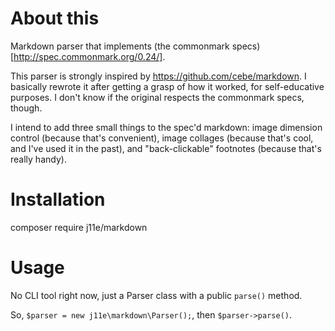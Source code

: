 # About this

Markdown parser that implements (the commonmark specs)[http://spec.commonmark.org/0.24/].

This parser is strongly inspired by https://github.com/cebe/markdown. I basically rewrote it after getting a grasp of how it worked, for self-educative purposes. I don't know if the original respects the commonmark specs, though.

I intend to add three small things to the spec'd markdown: image dimension control (because that's convenient), image collages (because that's cool, and I've used it in the past), and "back-clickable" footnotes (because that's really handy).

# Installation

composer require j11e/markdown 

# Usage

No CLI tool right now, just a Parser class with a public `parse()` method.

So, `$parser = new j11e\markdown\Parser();`, then `$parser->parse()`.